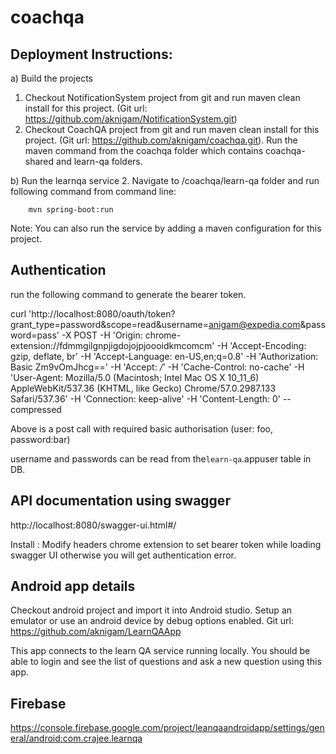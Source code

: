 # coachqa

## Deployment Instructions:

a) Build the projects
1. Checkout NotificationSystem project from git and run maven clean install for this project. (Git url: https://github.com/aknigam/NotificationSystem.git)
2. Checkout CoachQA project from git and run maven clean install for this project. (Git url: https://github.com/aknigam/coachqa.git). 
Run the maven command from the coachqa folder which contains coachqa-shared and learn-qa folders.

b) Run the learnqa service
2. Navigate to /coachqa/learn-qa folder and run following command from command line:
    
        mvn spring-boot:run

   Note: You can also run the service by adding a maven configuration for this project.

## Authentication
run the following command to generate the bearer token. 

curl 'http://localhost:8080/oauth/token?grant_type=password&scope=read&username=anigam@expedia.com&password=pass' -X POST -H 'Origin: chrome-extension://fdmmgilgnpjigdojojpjoooidkmcomcm' -H 'Accept-Encoding: gzip, deflate, br' -H 'Accept-Language: en-US,en;q=0.8' -H 'Authorization: Basic Zm9vOmJhcg==' -H 'Accept: */*' -H 'Cache-Control: no-cache' -H 'User-Agent: Mozilla/5.0 (Macintosh; Intel Mac OS X 10_11_6) AppleWebKit/537.36 (KHTML, like Gecko) Chrome/57.0.2987.133 Safari/537.36' -H 'Connection: keep-alive' -H 'Content-Length: 0' --compressed

Above is a post call with required basic authorisation (user: foo, password:bar)

username and passwords can be read from the`learn-qa`.appuser table in DB.


## API documentation using swagger
http://localhost:8080/swagger-ui.html#/

Install : Modify headers chrome extension to set bearer token while loading swagger UI otherwise you will get authentication error.


## Android app details

Checkout android project and import it into Android studio. Setup an emulator or use an android device by debug options enabled.
Git url: https://github.com/aknigam/LearnQAApp

This app connects to the learn QA service running locally. You should be able to login and see the list of questions and ask a new question using this app.


## Firebase 
https://console.firebase.google.com/project/leanqaandroidapp/settings/general/android:com.crajee.learnqa

